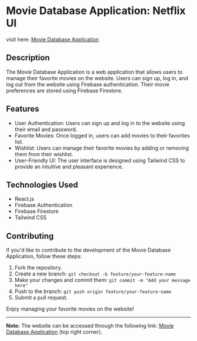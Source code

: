 # Movie Database Application: Netflix UI 

visit here: [Movie Database Application](https://netflix-tookstanmay.web.app/)

## Description

The Movie Database Application is a web application that allows users to manage their favorite movies on the website. Users can sign up, log in, and log out from the website using Firebase authentication. Their movie preferences are stored using Firebase Firestore.

## Features

- User Authentication: Users can sign up and log in to the website using their email and password.
- Favorite Movies: Once logged in, users can add movies to their favorites list.
- Wishlist: Users can manage their favorite movies by adding or removing them from their wishlist.
- User-Friendly UI: The user interface is designed using Tailwind CSS to provide an intuitive and pleasant experience.

## Technologies Used

- React.js
- Firebase Authentication
- Firebase Firestore
- Tailwind CSS

## Contributing

If you'd like to contribute to the development of the Movie Database Application, follow these steps:

1. Fork the repository.
2. Create a new branch: `git checkout -b feature/your-feature-name`
3. Make your changes and commit them: `git commit -m "Add your message here"`
4. Push to the branch: `git push origin feature/your-feature-name`
5. Submit a pull request.

Enjoy managing your favorite movies on the website!

---

**Note:** The website can be accessed through the following link: [Movie Database Application](https://netflix-tookstanmay.web.app/) (top right corner).

